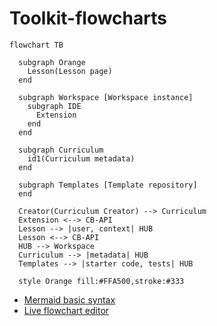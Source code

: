 # Toolkit-flowcharts

```mermaid
flowchart TB
  
  subgraph Orange
    Lesson(Lesson page)
  end
  
  subgraph Workspace [Workspace instance]
    subgraph IDE
      Extension
    end
  end
  
  subgraph Curriculum
    id1(Curriculum metadata)
  end

  subgraph Templates [Template repository]
  end
  
  Creator(Curriculum Creator) --> Curriculum
  Extension <--> CB-API
  Lesson --> |user, context| HUB
  Lesson <--> CB-API
  HUB --> Workspace
  Curriculum --> |metadata| HUB
  Templates --> |starter code, tests| HUB
  
  style Orange fill:#FFA500,stroke:#333
```

- [Mermaid basic syntax](https://mermaid-js.github.io/mermaid/#/flowchart)
- [Live flowchart editor](https://mermaid-js.github.io/mermaid-live-editor/)
